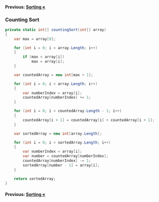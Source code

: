 #### Previous: [Sorting &laquo;](../Sorting.md)

### Counting Sort

``` cs --region countingSortMain --source-file .\Program.cs --project .\CountingSort.csproj 
private static int[] countingSort(int[] array)
{
    var max = array[0];

    for (int i = 0; i < array.Length; i++)
    {
        if (max < array[i])
            max = array[i];
    }

    var countedArray = new int[max + 1];

    for (int i = 0; i < array.Length; i++)
    {
        var numberIndex = array[i];
        countedArray[numberIndex] += 1;
    }

    for (int i = 0; i < countedArray.Length - 1; i++)
    {
        countedArray[i + 1] = countedArray[i] + countedArray[i + 1];
    }

    var sortedArray = new int[array.Length];

    for (int i = 0; i < sortedArray.Length; i++)
    {
        var numberIndex = array[i];
        var number = countedArray[numberIndex];
        countedArray[numberIndex] -= 1;
        sortedArray[number - 1] = array[i];
    }

    return sortedArray;
}

```

#### Previous: [Sorting &laquo;](../Sorting.md)
